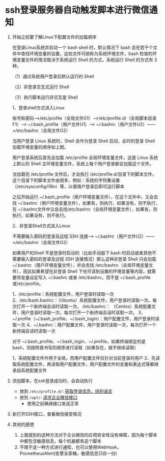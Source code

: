 # ssh登录服务器自动触发脚本进行微信通知

1. 开始之前要了解Linux下配置文件的加载顺序

    在登录Linux系统并启动一个 bash shell 时，默认情况下 bash 会在若干个文件中查找环境变量的设置，这些文件可统称为系统环境文件，bash 检查的环境变量文件的情况取决于系统运行 Shell 的方式，系统运行 Shell 的方式有 3 种。

    （1）通过系统用户登录后默认运行的 Shell

    （2）非登录交互式运行 Shell

    （3）执行脚本运行非交互是 Shell

    1、登录shell方式进入Linux

    账号和密码——>/etc/profile（全局文件G1）——>/etc/profile.d/（全局脚本目录F1）——> ~/.bash_profile（用户文件U1）——> ~/.bashrc（用户文件U2）——>/etc/bashrc（全局文件G2）

    当用户登录 Linux 系统时，Shell 会作为登录 Shell 启动，此时的登录 Shell 加载环境变量的顺序如上图。

    用户登录系统后首先会加载 /etc/profile 全局环境变量文件，这是 Linux 系统上默认的 Shell 主环境变量文件，系统上每个用户登录都会加载这个文件。

    当加载完 /etc/profile 文件后，才会执行 /etc/profile.d/目录下的脚本文件，这个目录下的脚本文件由很多，例如：系统的字符集设置（/etc/sysconfig/i18n）等，以便用户登录后即可运行脚本

    之后开始运行 ~/.bash_profile（用户环境变量文件），在这个文件中，又会去找  ~/.bashrc（用户环境变量文件），如果有，则执行，如果没有，则不执行，在  ~/.bashrc文件中又会去找/etc/bashrc（全局环境变量文件），如果有，则执行，如果没有，则不执行。

    2、非登录Shell方式进入Linux

    不需要输入密码的登录及远程 SSH 连接——>  ~/.bashrc（用户文件U2）——>/etc/bashrc（全局文件G2）

    如果用户的Shell 不是登录时启动的（比如手动敲下 bash 时启动或者其他不需要输入密码的登录及远程 SSH 连接情况）那么这种非登录 Shell 只会加载  ~/.bashrc（用户环境变量文件），并会去找 /etc/bashrc（全局环境变量文件），因此如果希望在非登录 Shell 下也可读到设置的环境变量等内容，就需要将变量设定写入  ~/.bashrc 或者 /etc/bashrc，而不是  ~/.bash_profile或/etc/profile。

    1、/etc/profile：系统配置文件，用户登录时读取一次
    2、/etc/bash.bashrc：（Ubuntu）系统配置文件，用户登录时读取一次，每次打开一个新终端会话时读取一次。
    /etc/bashrc： （Centos）系统配置文件，用户登录时读取一次，每次打开一个新终端会话时读取一次。
    3、~/.profile（~/.bash_profile、~/.bash_login）：用户配置文件，用户登录时读取一次
    4、~/.bashrc：用户配置文件，用户登录时读取一次，每次打开一个新终端会话时读取一次

    对于 ~/.bash_profile、~/.bash_login、~/.profile，如果终端绑定的是 bash，则按照我书写的顺序进行读取（如果存在，就不继续读取）

    1、系统配置文件作用于全局，而用户配置文件仅针对当前登录的用户
    2、先读取系统配置文件，再读取用户配置文件，用户配置文件的变量和表达式等都继承自系统配置文件

2. 添加脚本，在ssh登录成功时，会自动执行

    - 放到 `/etc/profile.d/`: [获取登录信息，组织语言](../bash/login_ssh_notice_wechat.sh)
    - 放到 `/opt/`: [请求企业微信接口](../bash/notice_wechat.sh)
      - 使用之前确保接口发送正常

3. 新打开SSH窗口，查看微信接受情况
4. 其他的感想
   1. 上面提到的这种方法对于企业微信的应用安全性没有保障，因为每个脚本中都包含敏感信息，每个机器都有这个脚本
   2. 不限于这一种方式进行通知，也可以使用WebHook，PrometheusAlert(告警全家桶，敏感信息只存一份)